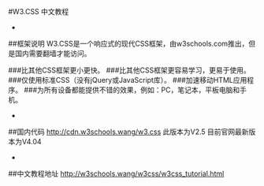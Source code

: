 #W3.CSS 中文教程

-

##框架说明
W3.CSS是一个响应式的现代CSS框架，由w3schools.com推出，但是国内需要翻墙才能访问。

###比其他CSS框架更小更快。
###比其他CSS框架更容易学习，更易于使用。
###仅使用标准CSS（没有jQuery或JavaScript库）。
###加速移动HTML应用程序。
###为所有设备都能提供不错的效果，例如：PC，笔记本，平板电脑和手机。

-

##国内代码
http://cdn.w3schools.wang/w3.css
此版本为V2.5
目前官网最新版本为V4.04

-

##中文教程地址
http://w3schools.wang/w3css/w3css_tutorial.html